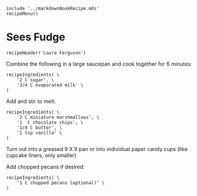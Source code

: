 ~~~ markdown-script
include '../markdownBookRecipe.mds'
recipeMenu()
~~~

# Sees Fudge

~~~ markdown-script
recipeHeader('Laura Ferguson')
~~~

Combine the following in a large saucepan and cook together for 6 minutes:

~~~ markdown-script
recipeIngredients( \
    '2 C sugar', \
    '3/4 C evaporated milk' \
)
~~~

Add and stir to melt:

~~~ markdown-script
recipeIngredients( \
    '2 C miniature marshmallows', \
    '1  C chocolate chips', \
    '1/4 C butter', \
    '1 tsp vanilla' \
)
~~~

Turn out into a greased 9 X 9 pan or into individual paper candy cups (like cupcake liners, only
smaller)

Add chopped pecans if desired:

~~~ markdown-script
recipeIngredients( \
    '1 C chopped pecans (optional)' \
)
~~~
